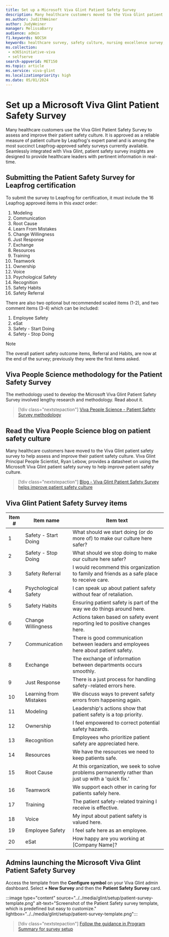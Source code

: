 ```yaml
---
title: Set up a Microsoft Viva Glint Patient Safety Survey
description: Many healthcare customers moved to the Viva Glint patient safety survey to help assess and improve their patient safety culture. 
ms.author: JudithWeiner
author: JudyWeiner
manager: MelissaBarry
audience: admin
f1.keywords: NOCSH
keywords: healthcare survey, safety culture, nursing excellence survey, leapfrog, American Nurses Credentialing Center
ms.collection: 
 - m365initiative-viva
 - selfserve
search-appverid: MET150
ms.topic: article
ms.service: viva-glint
ms.localizationpriority: high
ms.date: 05/01/2024
---
```


# Set up a Microsoft Viva Glint Patient Safety Survey 

Many healthcare customers use the Viva Glint Patient Safety Survey to assess and improve their patient safety culture. It is approved as a reliable measure of patient culture by Leapfrog's expert panel and is among the most succinct Leapfrog-approved safety surveys currently available. Seamlessly integrated with Viva Glint, patient safety survey insights are designed to provide healthcare leaders with pertinent information in real-time. 

## Submitting the Patient Safety Survey for Leapfrog certification

To submit the survey to Leapfrog for certification, it must include the 16 Leapfrog approved items in this *exact* order:
1. Modeling
1. Communication
1. Root Cause
1. Learn From Mistakes
1. Change Willingness
1. Just Response
1. Exchange
1. Resources
1. Training
1. Teamwork
1. Ownership
1. Voice
1. Psychological Safety
1. Recognition
1. Safety Habits
1. Safety Referral

There are also two optional but recommended scaled items (1-2), and two comment items (3-4) which can be included:
1. Employee Safety
1. eSat
1. Safety - Start Doing
1. Safety - Stop Doing

> [!NOTE]
> The overall patient safety outcome items, Referral and Habits, are now at the end of the survey; previously they were the first items asked.

## Viva People Science methodology for the Patient Safety Survey

The methodology used to develop the Microsoft Viva Glint Patient Safety Survey involved lengthy research and methodology. Read about it.

> [!div class="nextstepaction"]
> [Viva People Science - Patient Safety Survey methodology](https://go.microsoft.com/fwlink/?linkid=2262380)

## Read the Viva People Science blog on patient safety culture

Many healthcare customers have moved to the Viva Glint patient safety survey to help assess and improve their patient safety culture. Viva Glint Principal People Scientist, Ryan Lebow, provides a datasheet on using the Microsoft Viva Glint patient safety survey to help improve patient safety culture.

> [!div class="nextstepaction"]
> [Blog - Viva Glint Patient Safety Survey helps improve patient safety culture](https://techcommunity.microsoft.com/t5/viva-glint-blog/use-the-microsoft-viva-glint-patient-safety-survey-to-help/ba-p/3931710)

## Viva Glint Patient Safety Survey items

|Item #|Item name|Item text|
|-------|---------|---------|
|1|Safety - Start Doing|What should we start doing (or do more of) to make our culture here safer?|
|2|Safety - Stop Doing|What should we stop doing to make our culture here safer?|
|3|Safety Referral|I would recommend this organization to family and friends as a safe place to receive care.|
|4|Psychological Safety|I can speak up about patient safety without fear of retaliation.|
|5|Safety Habits|Ensuring patient safety is part of the way we do things around here.|
|6|Change Willingness|Actions taken based on safety event reporting led to positive changes here.
|7|Communication|There is good communication between leaders and employees here about patient safety.|
|8|Exchange|The exchange of information between departments occurs smoothly.|
|9|Just Response|There is a just process for handling safety-related errors here.|
|10|Learning from Mistakes|We discuss ways to prevent safety errors from happening again.|
|11|Modeling|Leadership's actions show that patient safety is a top priority.|
|12|Ownership|I feel empowered to correct potential safety hazards.|
|13|Recognition|Employees who prioritize patient safety are appreciated here.|
|14|Resources|We have the resources we need to keep patients safe.|
|15|Root Cause|At this organization, we seek to solve problems permanently rather than just up with a 'quick fix.'|
|16|Teamwork|We support each other in caring for patients safely here.|
|17|Training|The patient safety-related training I receive is effective.|
|18|Voice|My input about patient safety is valued here.|
|19|Employee Safety|I feel safe here as an employee.|
|20|eSat|How happy are you working at [Company Name]?

## Admins launching the Microsoft Viva Glint Patient Safety Survey 

Access the template from the **Configure symbol** on your Viva Glint admin dashboard. Select **+ New Survey** and then the **Patient Safety Survey** card.

:::image type="content" source="../../media/glint/setup/patient-survey-template.png" alt-text="Screenshot of the Patient Safety survey template, which is predefined but easy to customize." lightbox="../../media/glint/setup/patient-survey-template.png":::

> [!div class="nextstepaction"]
> [Follow the guidance in Program Summary for survey setup](https://go.microsoft.com/fwlink/?linkid=2231504)


